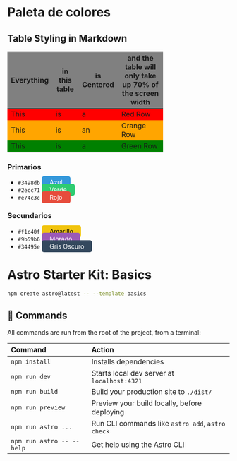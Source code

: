 # Paleta de colores

## Table Styling in Markdown

<style>
    .heatMap {
        width: 70%;
        text-align: center;
    }
    .heatMap th {
        background: grey;
        word-wrap: break-word;
        text-align: center;
    }
    .heatMap tr:nth-child(1) { background: red; }
    .heatMap tr:nth-child(2) { background: orange; }
    .heatMap tr:nth-child(3) { background: green; }
</style>

<div class="heatMap">

| Everything | in this table | is Centered | and the table will only take up 70% of the screen width | 
| -- | -- | -- | -- |
| This | is | a | Red Row |
| This | is | an | Orange Row |
| This | is | a | Green Row |

</div>

### Primarios
- `#3498db` <span style="background-color: #3498db; color: white; padding: 5px 10px; border-radius: 5px;">&nbsp; Azul &nbsp;</span>
- `#2ecc71` <span style="background-color: #2ecc71; color: white; padding: 5px 10px; border-radius: 5px;">&nbsp; Verde &nbsp;</span>
- `#e74c3c` <span style="background-color: #e74c3c; color: white; padding: 5px 10px; border-radius: 5px;">&nbsp; Rojo &nbsp;</span>

### Secundarios
- `#f1c40f` <span style="background-color: #f1c40f; color: black; padding: 5px 10px; border-radius: 5px;">&nbsp; Amarillo &nbsp;</span>
- `#9b59b6` <span style="background-color: #9b59b6; color: white; padding: 5px 10px; border-radius: 5px;">&nbsp; Morado &nbsp;</span>
- `#34495e` <span style="background-color: #34495e; color: white; padding: 5px 10px; border-radius: 5px;">&nbsp; Gris Oscuro &nbsp;</span>

# Astro Starter Kit: Basics

```sh
npm create astro@latest -- --template basics
```

## 🧞 Commands

All commands are run from the root of the project, from a terminal:

| Command                   | Action                                           |
| :------------------------ | :----------------------------------------------- |
| `npm install`             | Installs dependencies                            |
| `npm run dev`             | Starts local dev server at `localhost:4321`      |
| `npm run build`           | Build your production site to `./dist/`          |
| `npm run preview`         | Preview your build locally, before deploying     |
| `npm run astro ...`       | Run CLI commands like `astro add`, `astro check` |
| `npm run astro -- --help` | Get help using the Astro CLI                     |
